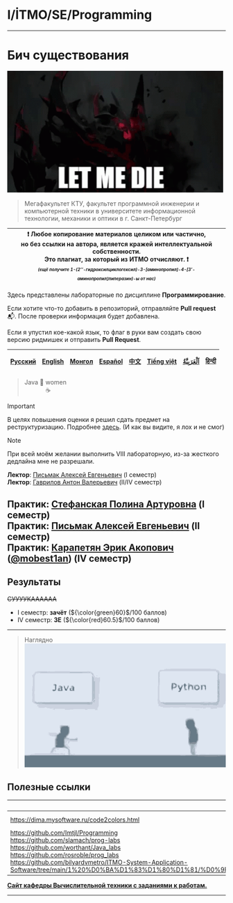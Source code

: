 # I/İTMO/SE/Programming

---
# Бич существования
![sf](/img/gifs/let-me-die-zxc.gif)
> Мегафакультет КТУ, факультет программной инженерии и компьютерной техники в университете информационной технологии, механики и оптики в г. Санкт-Петербург

| :exclamation: <b>Любое копирование материалов целиком или частично,<br>но без ссылки на автора, является кражей интеллектуальной собственности.<br>Это плагиат, за который из ИТМО отчисляют.</b> :exclamation:<br><sub><sup><i>(ещё получите 1-(2’’-гидроксилциклогексил)-3-[аминопропил]-4-[3’-аминопропил]пиперазин)-ы от нас)</sup></sub></b> |
|---------------------------------------------------------------------------------------------------------------------------------------------------------------------------------------------------------------------------------------------------------------------------------------------------------------------------------------------------|
Здесь представлены лабораторные по дисциплине **Программирование**.

Если хотите что-то добавить в репозиторий, отправляйте **Pull request** :mailbox_with_mail:. После проверки информация будет добавлена.

Если я упустил кое-какой язык, то флаг в руки вам создать свою версию ридмишек и отправить **Pull Request**.

| [<strong>Русский</strong>](https://github.com/XVIIStarPlatinum/itmo/blob/master/Software%20Engineering/README.md) | [<strong>English</strong>](https://github.com/XVIIStarPlatinum/itmo/blob/master/Software%20Engineering/.docs/README_EN.md) | [<strong>Монгол</strong>](https://github.com/XVIIStarPlatinum/itmo/blob/master/Software%20Engineering/.docs/README_MN.md) | [<strong>Español</strong>](https://github.com/XVIIStarPlatinum/itmo/blob/master/Software%20Engineering/.docs/README_ES.md) | [<strong>中文</strong>](https://github.com/XVIIStarPlatinum/itmo/blob/master/Software%20Engineering/.docs/README_CN.md) | [<strong>Tiếng việt</strong>](https://github.com/XVIIStarPlatinum/itmo/blob/master/Software%20Engineering/.docs/README_VN.md) | [<strong><p dir="rtl" lang="ar">اَلْعَرَبِيَّةُ</p></strong>](https://github.com/XVIIStarPlatinum/itmo/blob/master/Software%20Engineering/.docs/README_AR.md) | [<strong>हिन्दी</strong>](https://github.com/XVIIStarPlatinum/itmo/blob/master/Software%20Engineering/.docs/README_IN.md) |
|-------------------------------------------------------------------------------------------------------------------|----------------------------------------------------------------------------------------------------------------------------|---------------------------------------------------------------------------------------------------------------------------|----------------------------------------------------------------------------------------------------------------------------|-----------------------------------------------------------------------------------------------------------------------|-------------------------------------------------------------------------------------------------------------------------------|---------------------------------------------------------------------------------------------------------------------------------------------------------------|---------------------------------------------------------------------------------------------------------------------------|

>  Java :handshake: women\
> $\qquad \quad$:coffee:

> [!IMPORTANT]
> В целях повышения оценки я решил сдать предмет на реструктуризацию. Подробнее [здесь](https://student.itmo.ru/ru/relearning/). (И как вы видите, я лох и не смог)

> [!NOTE]
> При всей моём желании выполнить VIII лабораторную, из-за жесткого дедлайна мне не разрешали.

**Лектор**: [Письмак Алексей Евгеньевич](https://my.itmo.ru/persons/160739) (I семестр)\
**Лектор**: [Гаврилов Антон Валерьевич](https://my.itmo.ru/persons/105394) (II/IV семестр)

**Практик**: [Стефанская Полина Артуровна](https://my.itmo.ru/persons/285608) (I семестр)\
**Практик**: [Письмак Алексей Евгеньевич](https://my.itmo.ru/persons/160739) (II семестр)\
**Практик**: [Карапетян Эрик Акопович](https://my.itmo.ru/persons/312989) ([@mobest1an](https://github.com/mobest1an)) (IV семестр)
---
## Результаты
<s>СУУУУКАААААА</s>
- I семестр: **зачёт** (${\color{green}60}$/100 баллов)
- IV семестр: **3E** (${\color{red}60.5}$/100 баллов)
---
> Наглядно\
> ![java](/img/gifs/java.gif)

## Полезные ссылки <a name="links"></a>
| Ссылка                                                                                                                                                                                                                                                                                                                                                                      | Описание                     |
|-----------------------------------------------------------------------------------------------------------------------------------------------------------------------------------------------------------------------------------------------------------------------------------------------------------------------------------------------------------------------------|------------------------------|
| https://dima.mysoftware.ru/code2colors.html                                                                                                                                                                                                                                                                                                                                 | code2uml & code2colors       |
| https://github.com/Imtjl/Programming<br>https://github.com/slamach/prog-labs<br>https://github.com/worthant/Java_labs<br>https://github.com/rosroble/prog_labs<br>https://github.com/bilyardvmetro/ITMO-System-Application-Software/tree/main/1%20%D0%BA%D1%83%D1%80%D1%81/%D0%9F%D1%80%D0%BE%D0%B3%D1%80%D0%B0%D0%BC%D0%BC%D0%B8%D1%80%D0%BE%D0%B2%D0%B0%D0%BD%D0%B8%D0%B5 | Примеры готовых лабораторных |
[**Сайт кафедры Вычислительной техники с заданиями к работам.**](https://se.ifmo.ru/courses/programming)

---
